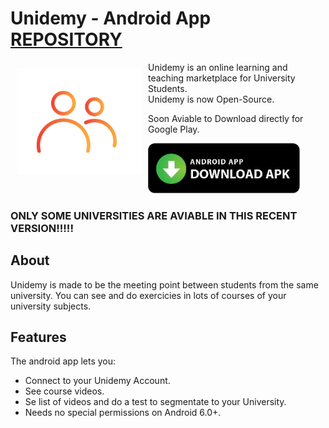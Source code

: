 # Unidemy - Android App [REPOSITORY](https://github.com/pablomariaarranzpou/Unidemy)

<img src="app/src/main/res/drawable/unidemy_logo_icon_final.png" align="left"
width="200" hspace="10" vspace="10">

Unidemy is an online learning and teaching marketplace for University Students.  
Unidemy is now Open-Source.  

Soon Aviable to Download directly for Google Play. 

<p align="left">
<a href = "https://github.com/pablomariaarranzpou/Unidemy/blob/master/unidemy.apk">
    <img alt="Get it!"
        height="80"
        src="https://raw.githubusercontent.com/Thukor/MazeSolver/master/resources/download.png" />
</a>  
        </p>
        
        
        
### ONLY SOME UNIVERSITIES ARE AVIABLE IN THIS RECENT VERSION!!!!!  

## About

Unidemy is made to be the meeting point between students from the same university.
You can see and do exercicies in lots of courses of your university subjects.


## Features

The android app lets you:
- Connect to your Unidemy Account.
- See course videos.
- Se list of videos and do a test to segmentate to your University.
- Needs no special permissions on Android 6.0+.
